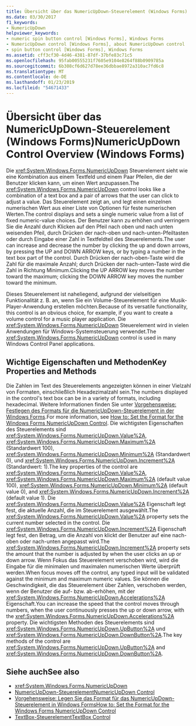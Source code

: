 ```yaml
---
title: Übersicht über das NumericUpDown-Steuerelement (Windows Forms)
ms.date: 03/30/2017
f1_keywords:
- NumericUpDown
helpviewer_keywords:
- numeric spin button control [Windows Forms], Windows Forms
- NumericUpDown control [Windows Forms], about NumericUpDown control
- spin button control [Windows Forms], Windows Forms
ms.assetid: cff3cf30-4d46-4381-87df-37bfe83c71c5
ms.openlocfilehash: 95fab00555231f7605e9104e8264f88b0909785a
ms.sourcegitcommit: 6b308cf6d627d78ee36dbbae8972a310ac7fd6c8
ms.translationtype: MT
ms.contentlocale: de-DE
ms.lasthandoff: 01/23/2019
ms.locfileid: "54671433"
---
```

# <a name="numericupdown-control-overview-windows-forms"></a><span data-ttu-id="4e18b-102">Übersicht über das NumericUpDown-Steuerelement (Windows Forms)</span><span class="sxs-lookup"><span data-stu-id="4e18b-102">NumericUpDown Control Overview (Windows Forms)</span></span>
<span data-ttu-id="4e18b-103">Die <xref:System.Windows.Forms.NumericUpDown> Steuerelement sieht wie eine Kombination aus einem Textfeld und einem Paar Pfeilen, die der Benutzer klicken kann, um einen Wert anzupassen.</span><span class="sxs-lookup"><span data-stu-id="4e18b-103">The <xref:System.Windows.Forms.NumericUpDown> control looks like a combination of a text box and a pair of arrows that the user can click to adjust a value.</span></span> <span data-ttu-id="4e18b-104">Das Steuerelement zeigt an, und legt einen einzelnen numerischen Wert aus einer Liste von Optionen für feste numerischen Werten.</span><span class="sxs-lookup"><span data-stu-id="4e18b-104">The control displays and sets a single numeric value from a list of fixed numeric-value choices.</span></span> <span data-ttu-id="4e18b-105">Der Benutzer kann zu erhöhen und verringern Sie die Anzahl durch Klicken auf den Pfeil nach oben und nach unten weisenden Pfeil, durch Drücken der nach-oben und nach-unten-Pfeiltasten oder durch Eingabe einer Zahl in Textfeldteil des Steuerelements.</span><span class="sxs-lookup"><span data-stu-id="4e18b-105">The user can increase and decrease the number by clicking the up and down arrows, by pressing the UP and DOWN ARROW keys, or by typing a number in the text box part of the control.</span></span> <span data-ttu-id="4e18b-106">Durch Drücken der nach-oben-Taste wird die Zahl für die maximale Anzahl; durch Drücken der nach-unten-Taste wird die Zahl in Richtung Minimum.</span><span class="sxs-lookup"><span data-stu-id="4e18b-106">Clicking the UP ARROW key moves the number toward the maximum; clicking the DOWN ARROW key moves the number toward the minimum.</span></span>  
  
 <span data-ttu-id="4e18b-107">Dieses Steuerelement ist naheliegend, aufgrund der vielseitigen Funktionalität z. B. an, wenn Sie ein Volume-Steuerelement für eine Musik-Player-Anwendung erstellen möchten.</span><span class="sxs-lookup"><span data-stu-id="4e18b-107">Because of its versatile functionality, this control is an obvious choice, for example, if you want to create a volume control for a music player application.</span></span> <span data-ttu-id="4e18b-108">Die <xref:System.Windows.Forms.NumericUpDown> Steuerelement wird in vielen Anwendungen für Windows-Systemsteuerung verwendet.</span><span class="sxs-lookup"><span data-stu-id="4e18b-108">The <xref:System.Windows.Forms.NumericUpDown> control is used in many Windows Control Panel applications.</span></span>  
  
## <a name="key-properties-and-methods"></a><span data-ttu-id="4e18b-109">Wichtige Eigenschaften und Methoden</span><span class="sxs-lookup"><span data-stu-id="4e18b-109">Key Properties and Methods</span></span>  
 <span data-ttu-id="4e18b-110">Die Zahlen im Text des Steuerelements angezeigten können in einer Vielzahl von Formaten, einschließlich Hexadezimalzahl sein.</span><span class="sxs-lookup"><span data-stu-id="4e18b-110">The numbers displayed in the control's text box can be in a variety of formats, including hexadecimal.</span></span> <span data-ttu-id="4e18b-111">Weitere Informationen finden Sie unter [Vorgehensweise: Festlegen des Formats für die NumericUpDown-Steuerelement in der Windows Forms](../../../../docs/framework/winforms/controls/how-to-set-the-format-for-the-windows-forms-numericupdown-control.md).</span><span class="sxs-lookup"><span data-stu-id="4e18b-111">For more information, see [How to: Set the Format for the Windows Forms NumericUpDown Control](../../../../docs/framework/winforms/controls/how-to-set-the-format-for-the-windows-forms-numericupdown-control.md).</span></span> <span data-ttu-id="4e18b-112">Die wichtigsten Eigenschaften des Steuerelements sind <xref:System.Windows.Forms.NumericUpDown.Value%2A>, <xref:System.Windows.Forms.NumericUpDown.Maximum%2A> (Standardwert 100), <xref:System.Windows.Forms.NumericUpDown.Minimum%2A> (Standardwert 0), und <xref:System.Windows.Forms.NumericUpDown.Increment%2A> (Standardwert: 1).</span><span class="sxs-lookup"><span data-stu-id="4e18b-112">The key properties of the control are <xref:System.Windows.Forms.NumericUpDown.Value%2A>, <xref:System.Windows.Forms.NumericUpDown.Maximum%2A> (default value 100), <xref:System.Windows.Forms.NumericUpDown.Minimum%2A> (default value 0), and <xref:System.Windows.Forms.NumericUpDown.Increment%2A> (default value 1).</span></span> <span data-ttu-id="4e18b-113">Die <xref:System.Windows.Forms.NumericUpDown.Value%2A> Eigenschaft legt fest, die aktuelle Anzahl, die im Steuerelement ausgewählt.</span><span class="sxs-lookup"><span data-stu-id="4e18b-113">The <xref:System.Windows.Forms.NumericUpDown.Value%2A> property sets the current number selected in the control.</span></span> <span data-ttu-id="4e18b-114">Die <xref:System.Windows.Forms.NumericUpDown.Increment%2A> Eigenschaft legt fest, den Betrag, um die Anzahl von klickt der Benutzer auf eine nach-oben oder nach-unten angepasst wird.</span><span class="sxs-lookup"><span data-stu-id="4e18b-114">The <xref:System.Windows.Forms.NumericUpDown.Increment%2A> property sets the amount that the number is adjusted by when the user clicks an up or down arrow.</span></span> <span data-ttu-id="4e18b-115">Wenn Fokus das Steuerelement verschoben wird, wird die Eingabe für die minimalen und maximalen numerischen Werte überprüft werden.</span><span class="sxs-lookup"><span data-stu-id="4e18b-115">When focus moves off the control, any typed input will be validated against the minimum and maximum numeric values.</span></span> <span data-ttu-id="4e18b-116">Sie können die Geschwindigkeit, die das Steuerelement über Zahlen, verschoben werden, wenn der Benutzer die auf- bzw. ab-erhöhen, mit der <xref:System.Windows.Forms.NumericUpDown.Accelerations%2A> Eigenschaft.</span><span class="sxs-lookup"><span data-stu-id="4e18b-116">You can increase the speed that the control moves through numbers, when the user continuously presses the up or down arrow, with the <xref:System.Windows.Forms.NumericUpDown.Accelerations%2A> property.</span></span> <span data-ttu-id="4e18b-117">Die wichtigsten Methoden des Steuerelements sind <xref:System.Windows.Forms.NumericUpDown.UpButton%2A> und <xref:System.Windows.Forms.NumericUpDown.DownButton%2A>.</span><span class="sxs-lookup"><span data-stu-id="4e18b-117">The key methods of the control are <xref:System.Windows.Forms.NumericUpDown.UpButton%2A> and <xref:System.Windows.Forms.NumericUpDown.DownButton%2A>.</span></span>  
  
## <a name="see-also"></a><span data-ttu-id="4e18b-118">Siehe auch</span><span class="sxs-lookup"><span data-stu-id="4e18b-118">See also</span></span>
- <xref:System.Windows.Forms.NumericUpDown>
- [<span data-ttu-id="4e18b-119">NumericUpDown-Steuerelement</span><span class="sxs-lookup"><span data-stu-id="4e18b-119">NumericUpDown Control</span></span>](../../../../docs/framework/winforms/controls/numericupdown-control-windows-forms.md)
- [<span data-ttu-id="4e18b-120">Vorgehensweise: Legen Sie das Format für das NumericUpDown-Steuerelement in Windows Forms</span><span class="sxs-lookup"><span data-stu-id="4e18b-120">How to: Set the Format for the Windows Forms NumericUpDown Control</span></span>](../../../../docs/framework/winforms/controls/how-to-set-the-format-for-the-windows-forms-numericupdown-control.md)
- [<span data-ttu-id="4e18b-121">TextBox-Steuerelement</span><span class="sxs-lookup"><span data-stu-id="4e18b-121">TextBox Control</span></span>](../../../../docs/framework/winforms/controls/textbox-control-windows-forms.md)
